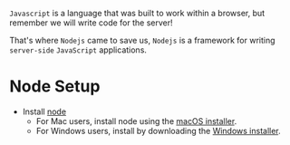 `Javascript` is a language that was built to work within a browser, but remember we will write code for the server!

That's where `Nodejs` came to save us, `Nodejs` is a framework for writing `server-side` `JavaScript` applications.

# Node Setup

- Install [node](https://nodejs.org/en/download/)
  - For Mac users, install node using the [macOS installer](https://nodejs.org/dist/v12.16.3/node-v12.16.3.pkg).
  - For Windows users, install by downloading the [Windows installer](https://nodejs.org/dist/v12.16.3/node-v12.16.3-x64.msi).
